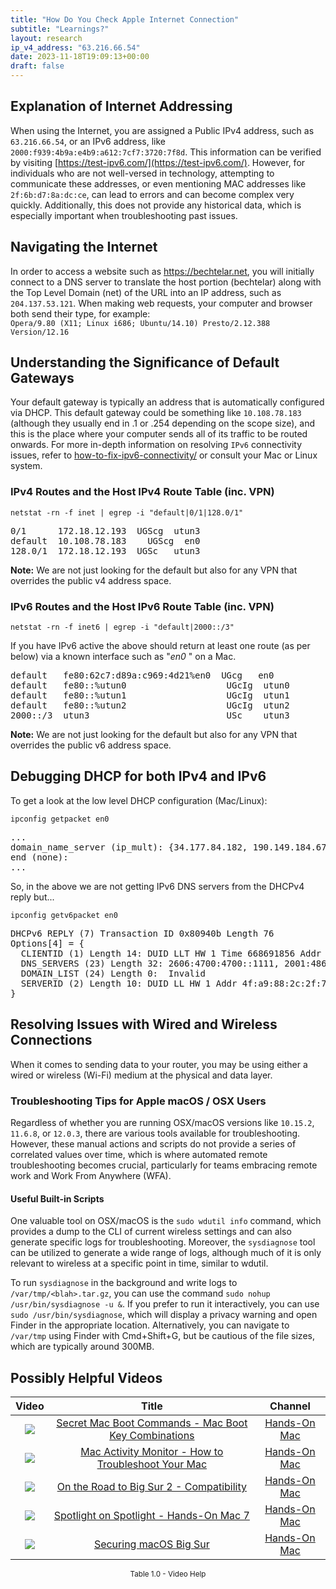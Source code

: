 ```yaml
---
title: "How Do You Check Apple Internet Connection"
subtitle: "Learnings?"
layout: research
ip_v4_address: "63.216.66.54"
date: 2023-11-18T19:09:13+00:00
draft: false
---
```


## Explanation of Internet Addressing

When using the Internet, you are assigned a Public IPv4 address, such as ```63.216.66.54```, or an IPv6 address, like ```2000:f939:4b9a:e4b9:a612:7cf7:3720:7f8d```. This information can be verified by visiting [https://test-ipv6.com/](https://test-ipv6.com/). However, for individuals who are not well-versed in technology, attempting to communicate these addresses, or even mentioning MAC addresses like ```2f:6b:d7:8a:dc:ce```, can lead to errors and can become complex very quickly. Additionally, this does not provide any historical data, which is especially important when troubleshooting past issues.
## Navigating the Internet

In order to access a website such as https://bechtelar.net, you will initially connect to a DNS server to translate the host portion (bechtelar) along with the Top Level Domain (net) of the URL into an IP address, such as ```204.137.53.121```. When making web requests, your computer and browser both send their type, for example: <br>```Opera/9.80 (X11; Linux i686; Ubuntu/14.10) Presto/2.12.388 Version/12.16```
## Understanding the Significance of Default Gateways

Your default gateway is typically an address that is automatically configured via DHCP. This default gateway could be something like ```10.108.78.183``` (although they usually end in .1 or .254 depending on the scope size), and this is the place where your computer sends all of its traffic to be routed onwards. For more in-depth information on resolving ```IPv6``` connectivity issues, refer to [how-to-fix-ipv6-connectivity/](/blog/how-to-fix-ipv6-connectivity/) or consult your Mac or Linux system.
### IPv4 Routes and the Host IPv4 Route Table (inc. VPN)
```netstat -rn -f inet | egrep -i "default|0/1|128.0/1"```

<pre>
0/1      172.18.12.193  UGScg  utun3
default  10.108.78.183    UGScg  en0
128.0/1  172.18.12.193  UGSc   utun3</pre>

**Note:** We are not just looking for the default but also for any VPN that overrides the public v4 address space.

### IPv6 Routes and the Host IPv6 Route Table (inc. VPN)
```netstat -rn -f inet6 | egrep -i "default|2000::/3"```

If you have IPv6 active the above should return at least one route (as per below) via a known interface such as "_en0_ " on a Mac. 

<pre>
default   fe80:62c7:d89a:c969:4d21%en0  UGcg   en0
default   fe80::%utun0                   UGcIg  utun0
default   fe80::%utun1                   UGcIg  utun1
default   fe80::%utun2                   UGcIg  utun2
2000::/3  utun3                          USc    utun3</pre>

**Note:** We are not just looking for the default but also for any VPN that overrides the public v6 address space.
<br>

## Debugging DHCP for both IPv4 and IPv6

To get a look at the low level DHCP configuration (Mac/Linux): 

```ipconfig getpacket en0```

<pre>
...
domain_name_server (ip_mult): {34.177.84.182, 190.149.184.67}
end (none):
...</pre>

So, in the above we are not getting IPv6 DNS servers from the DHCPv4 reply but...

```ipconfig getv6packet en0```

<pre>
DHCPv6 REPLY (7) Transaction ID 0x80940b Length 76
Options[4] = {
  CLIENTID (1) Length 14: DUID LLT HW 1 Time 668691856 Addr 2f:6b:d7:8a:dc:ce
  DNS_SERVERS (23) Length 32: 2606:4700:4700::1111, 2001:4860:4860::8844
  DOMAIN_LIST (24) Length 0:  Invalid
  SERVERID (2) Length 10: DUID LL HW 1 Addr 4f:a9:88:2c:2f:74
}</pre>




## Resolving Issues with Wired and Wireless Connections

When it comes to sending data to your router, you may be using either a wired or wireless (Wi-Fi) medium at the physical and data layer.
### Troubleshooting Tips for Apple macOS / OSX Users

Regardless of whether you are running OSX/macOS versions like ```10.15.2```, ```11.6.8```, or ```12.0.3```, there are various tools available for troubleshooting. However, these manual actions and scripts do not provide a series of correlated values over time, which is where automated remote troubleshooting becomes crucial, particularly for teams embracing remote work and Work From Anywhere (WFA).
#### Useful Built-in Scripts 

One valuable tool on OSX/macOS is the ```sudo wdutil info``` command, which provides a dump to the CLI of current wireless settings and can also generate specific logs for troubleshooting. Moreover, the ```sysdiagnose``` tool can be utilized to generate a wide range of logs, although much of it is only relevant to wireless at a specific point in time, similar to wdutil.

To run ```sysdiagnose``` in the background and write logs to ```/var/tmp/<blah>.tar.gz```, you can use the command ```sudo nohup /usr/bin/sysdiagnose -u &```. If you prefer to run it interactively, you can use ```sudo /usr/bin/sysdiagnose```, which will display a privacy warning and open Finder in the appropriate location. Alternatively, you can navigate to ```/var/tmp``` using Finder with Cmd+Shift+G, but be cautious of the file sizes, which are typically around 300MB.
## Possibly Helpful Videos

<link href="/plugins/lity/css/lity.min.css" rel="stylesheet">
<script src="/plugins/lity/js/lity.min.js"></script>
<div class="table1-start"></div>

|Video | Title | Channel |
| :---: | :---: | :---: |
|<a href="https://www.youtube.com/watch?v=VwNYWAxHCgM" data-lity><img src="https://i.ytimg.com/vi/VwNYWAxHCgM/default.jpg" class="img-fluid"></a>|<a href="https://www.youtube.com/watch?v=VwNYWAxHCgM" data-lity>Secret Mac Boot Commands - Mac Boot Key Combinations</a>|<a target="_blank" href="https://www.youtube.com/channel/UCg43DP8MdHVcl4rFK_delBg" >Hands-On Mac</a>|
|<a href="https://www.youtube.com/watch?v=TWzWd_DiaJ0" data-lity><img src="https://i.ytimg.com/vi/TWzWd_DiaJ0/default.jpg" class="img-fluid"></a>|<a href="https://www.youtube.com/watch?v=TWzWd_DiaJ0" data-lity>Mac Activity Monitor - How to Troubleshoot Your Mac</a>|<a target="_blank" href="https://www.youtube.com/channel/UCg43DP8MdHVcl4rFK_delBg" >Hands-On Mac</a>|
|<a href="https://www.youtube.com/watch?v=HEbK-Tignuc" data-lity><img src="https://i.ytimg.com/vi/HEbK-Tignuc/default.jpg" class="img-fluid"></a>|<a href="https://www.youtube.com/watch?v=HEbK-Tignuc" data-lity>On the Road to Big Sur 2 - Compatibility</a>|<a target="_blank" href="https://www.youtube.com/channel/UCg43DP8MdHVcl4rFK_delBg" >Hands-On Mac</a>|
|<a href="https://www.youtube.com/watch?v=RslZ4W1EPqk" data-lity><img src="https://i.ytimg.com/vi/RslZ4W1EPqk/default.jpg" class="img-fluid"></a>|<a href="https://www.youtube.com/watch?v=RslZ4W1EPqk" data-lity>Spotlight on Spotlight - Hands-On Mac 7</a>|<a target="_blank" href="https://www.youtube.com/channel/UCg43DP8MdHVcl4rFK_delBg" >Hands-On Mac</a>|
|<a href="https://www.youtube.com/watch?v=7KdhJimuhNw" data-lity><img src="https://i.ytimg.com/vi/7KdhJimuhNw/default.jpg" class="img-fluid"></a>|<a href="https://www.youtube.com/watch?v=7KdhJimuhNw" data-lity>Securing macOS Big Sur</a>|<a target="_blank" href="https://www.youtube.com/channel/UCg43DP8MdHVcl4rFK_delBg" >Hands-On Mac</a>|

<center><small>Table 1.0 - Video Help</small></center>
 <br>
<div class="table1-end"></div>
<script type="text/javascript">
(function() {
    $('div.table1-start').nextUntil('div.table1-end', 'table').addClass('table thead-dark table-striped table-responsive rounded').attr('id', 't1');
    $('#t1').find('thead').addClass('thead-dark');
})();
</script>
